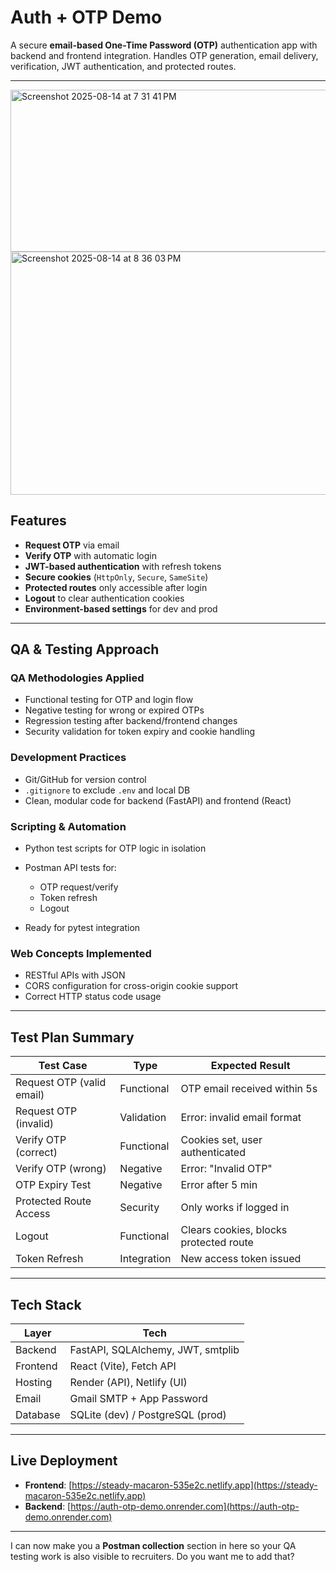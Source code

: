 
# Auth + OTP Demo

A secure **email-based One-Time Password (OTP)** authentication app with backend and frontend integration.
Handles OTP generation, email delivery, verification, JWT authentication, and protected routes.

---

<img width="943" height="259" alt="Screenshot 2025-08-14 at 7 31 41 PM" src="https://github.com/user-attachments/assets/72914d76-9f73-4457-8b2c-dc76cab73d7a" />


<img width="808" height="389" alt="Screenshot 2025-08-14 at 8 36 03 PM" src="https://github.com/user-attachments/assets/d624c5d9-108c-4bb9-8da7-ea7a9236fddb" />

## Features



* **Request OTP** via email
* **Verify OTP** with automatic login
* **JWT-based authentication** with refresh tokens
* **Secure cookies** (`HttpOnly`, `Secure`, `SameSite`)
* **Protected routes** only accessible after login
* **Logout** to clear authentication cookies
* **Environment-based settings** for dev and prod

---

## QA & Testing Approach

### QA Methodologies Applied

* Functional testing for OTP and login flow
* Negative testing for wrong or expired OTPs
* Regression testing after backend/frontend changes
* Security validation for token expiry and cookie handling

### Development Practices

* Git/GitHub for version control
* `.gitignore` to exclude `.env` and local DB
* Clean, modular code for backend (FastAPI) and frontend (React)

### Scripting & Automation

* Python test scripts for OTP logic in isolation
* Postman API tests for:

  * OTP request/verify
  * Token refresh
  * Logout
* Ready for pytest integration

### Web Concepts Implemented

* RESTful APIs with JSON
* CORS configuration for cross-origin cookie support
* Correct HTTP status code usage

---

## Test Plan Summary

| Test Case                 | Type        | Expected Result                        |
| ------------------------- | ----------- | -------------------------------------- |
| Request OTP (valid email) | Functional  | OTP email received within 5s           |
| Request OTP (invalid)     | Validation  | Error: invalid email format            |
| Verify OTP (correct)      | Functional  | Cookies set, user authenticated        |
| Verify OTP (wrong)        | Negative    | Error: "Invalid OTP"                   |
| OTP Expiry Test           | Negative    | Error after 5 min                      |
| Protected Route Access    | Security    | Only works if logged in                |
| Logout                    | Functional  | Clears cookies, blocks protected route |
| Token Refresh             | Integration | New access token issued                |

---

## Tech Stack

| Layer    | Tech                              |
| -------- | --------------------------------- |
| Backend  | FastAPI, SQLAlchemy, JWT, smtplib |
| Frontend | React (Vite), Fetch API           |
| Hosting  | Render (API), Netlify (UI)        |
| Email    | Gmail SMTP + App Password         |
| Database | SQLite (dev) / PostgreSQL (prod)  |

---

## Live Deployment

* **Frontend**: [https://steady-macaron-535e2c.netlify.app](https://steady-macaron-535e2c.netlify.app)
* **Backend**: [https://auth-otp-demo.onrender.com](https://auth-otp-demo.onrender.com)

---

I can now make you a **Postman collection** section in here so your QA testing work is also visible to recruiters.
Do you want me to add that?
